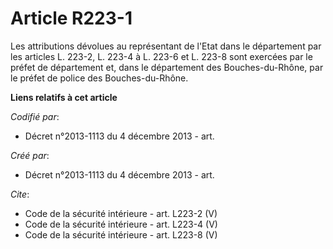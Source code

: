 # Article R223-1

Les attributions dévolues au représentant de l'Etat dans le département par les articles L. 223-2, L. 223-4 à L. 223-6 et L.
223-8 sont exercées par le préfet de département et, dans le département des Bouches-du-Rhône, par le préfet de police des
Bouches-du-Rhône.

**Liens relatifs à cet article**

_Codifié par_:

  - Décret n°2013-1113 du 4 décembre 2013 - art.

_Créé par_:

  - Décret n°2013-1113 du 4 décembre 2013 - art.

_Cite_:

  - Code de la sécurité intérieure - art. L223-2 (V)
  - Code de la sécurité intérieure - art. L223-4 (V)
  - Code de la sécurité intérieure - art. L223-8 (V)

